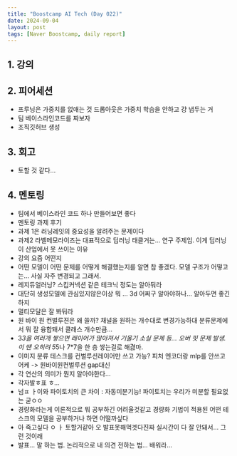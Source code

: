 ```yaml
---
title: "Boostcamp AI Tech (Day 022)"
date: 2024-09-04
layout: post
tags: [Naver Boostcamp, daily report]
---
```

## 1. 강의
<!-- 5강 듣고  -->

## 2. 피어세션
- 프루닝은 가중치를 없애는 것 드롭아웃은 가중치 학습을 안하고 걍 냅두는 거
- 팀 베이스라인코드를 짜보자
- 조직깃허브 생성

## 3. 회고
- 토할 것 같다... 

## 4. 멘토링
- 팀에서 베이스라인 코드 하나 만들어보면 좋다
- 멘토링 과제 후기
- 과제 1은 러닝레잇의 중요성을 알려주는 문제이다
- 과제2 라벨메모라이즈는 대표적으로 딥러닝 태클거는... 연구 주제임. 이게 딥러닝이 산업에서 못 쓰이는 이유
- 강의 요즘 어떤지
- 어떤 모델이 어떤 문제를 어떻게 해결했는지를 알면 참 좋겠다. 모델 구조가 어떻고는... 사실 자주 변경되고 그래서.
- 레지듀얼러닝? 스킵커넥션 같은 테크닉 정도는 알아둬라
- 대단히 생성모델에 관심있지않은이상 뭐 ... 3d 어쩌구 알아야하나... 알아두면 좋긴하지
- 멀티모달은 잘 봐둬라
- 원 바이 원 컨벌루젼은 왜 쓸까? 채널을 원하는 개수대로 변경가능하대 분류문제에서 뭐 잘 융합돼서 클래스 개수만큼...
- 3*3을 여러개 쌓으면 레이어가 많아져서 기울기 소실 문제 등... 오버 핏 문제 발생. 이 땐 오히려 5*5나 7*7을 한 층 쌓는걸로 해겷마.
- 이미지 분류 테스크를 컨벌루션레이어만 쓰고 가능? 
피처 엔코더랑 mlp를 안쓰고 어케
-> 원바이원컨벌루션 gap대신 
- 각 연산의 의미가 뭔지 알아야한다...
- 각자발ㅎ표 ㅎ...
- 넘ㅍ ㅏ이와 파이토치의 큰 차이 : 자동미분기능! 파이토치는 우리가 미분할 필요없는 굳ㅇㅇ
- 경량화라는게 이론적으로 뭐 공부하긴 어려울것같고 경량화 기법이 적용된 어떤 테스크의 모델을 공부하거나 하면 어떨까싶다
- 아 죽고싶다 ㅇ ㅏ 토할거같아 오 발표못해먹겟다진짜
실시간이 다 잘 안돼서... 그런 것이래 
- 발표... 말 하는 법. 논리적으로 내 의견 전하는 법... 배워라...

